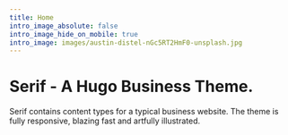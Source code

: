 ```yaml
---
title: Home
intro_image_absolute: false
intro_image_hide_on_mobile: true
intro_image: images/austin-distel-nGc5RT2HmF0-unsplash.jpg
---
```


# Serif - A Hugo Business Theme.

Serif contains content types for a typical business website. The theme is fully responsive, blazing fast and artfully illustrated.
